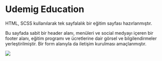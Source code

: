 # Udemig Education

HTML, SCSS kullanılarak tek sayfalalık bir eğitim sayfası hazırlanmıştır. 

Bu sayfada sabit bir header alanı, menüleri ve social medyayı içeren bir footer alanı, eğitim programı ve ücretlerine dair görsel ve bilgilendirmeler yerleştirilmiştir. 
Bir form alanıyla da iletişim kurulması amaçlanmıştır.

![](https://github.com/Rasime-Dumlupunar/udemig-education/blob/main/academy%20(1).gif)
